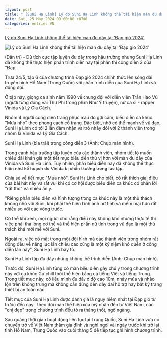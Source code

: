```yaml
---
layout: post
title: " [Suni Hạ Linh] Lý do Suni Hạ Linh không thể tái hiện màn đu dây tại 'Đạp gió 2024'"
date: Sat, 25 May 2024 09:00:00 +0700
categories: entries VN
---
```

[Lý do Suni Hạ Linh không thể tái hiện màn đu dây tại 'Đạp gió 2024'](https://dantri.com.vn/giai-tri/ly-do-suni-ha-linh-khong-the-tai-hien-man-du-day-tai-dap-gio-2024-20240524175801832.htm)

![Lý do Suni Hạ Linh không thể tái hiện màn đu dây tại 'Đạp gió 2024'](https://cdnphoto.dantri.com.vn/wl4k_gwKCJwIhb82zERlCWIrtAA=/zoom/1200_630/2024/05/24/suni-tap-du-day-2-edited-crop-1716548167730.jpeg)

(Dân trí) - Dù tích cực tập luyện đu dây trong hậu trường nhưng Suni Hạ Linh đã không thể thực hiện phần trình diễn này tại phần thi công diễn 3 của "Đạp.

Trưa 24/5, tập 6 của chương trình Đạp gió 2024 chính thức lên sóng đài truyền hình Hồ Nam (Trung Quốc) với phần trình diễn của Suni Hạ Linh và đồng đội.

Ở tập này, giọng ca sinh năm 1990 về chung đội với diễn viên Trần Hạo Vũ (người từng đóng vai Thư Phi trong phim Như Ý truyện), nữ ca sĩ - rapper Vinida và Lý Gia Cách.

Nhóm 4 người cùng diện trang phục màu đỏ gợi cảm, biểu diễn ca khúc "Mưa nhỏ" theo phong cách cổ trang. Đặc biệt, nhờ có thế mạnh về vũ đạo, Suni Hạ Linh có tới 2 lần đảm nhận vai trò nhảy đôi với 2 thành viên trong nhóm là Vinida và Lý Gia Cách.

Suni Hạ Linh (bìa trái) trong công diễn 3 (Ảnh: Chụp màn hình).

Trong cảnh hậu trường tập luyện của các thành viên, nhóm tiết lộ muốn chiêu đãi khán giả một tiết mục biểu diễn thú vị hơn với màn đu dây của Vinida và Suni Hạ Linh. Tuy nhiên, phần biểu diễn này đã không thể thực hiện như kế hoạch do Vinida bị chấn thương trong lúc tập.

Chia sẻ về tiết mục "Mưa nhỏ", Suni Hạ Linh cho biết, cô rất thích giai điệu của bài hát này và rất vui khi có cơ hội được biểu diễn ca khúc có phần lời "rất thơ" và nhiều ẩn ý.

"Riêng phần biểu diễn và hình tượng trong ca khúc này là một thử thách không nhỏ với Suni, khi phải thể hiện hình ảnh nữ tính và mềm mại hơn rất nhiều so với các vòng trước.

Có thể khi xem, mọi người cho rằng điều này không khó nhưng thực tế thì việc phải thả lỏng cơ thể và thể hiện phần nữ tính trong vũ đạo là một thử thách khá mới mẻ với Suni.

Ngoài ra, việc có mặt trong một đội hình mà các thành viên trong nhóm rất đồng đều về năng lực lẫn chiều cao cũng là một kỷ niệm khó quên ở công diễn lần này", Suni Hạ Linh bày tỏ.

Suni Hạ Linh tập đu dây nhưng không thể trình diễn (Ảnh: Chụp màn hình).

Trước đó, Suni Hạ Linh từng có màn biểu diễn gây chú ý trong chương trình này với ca khúc Cứ chill thôi thể hiện bằng cả tiếng Việt và tiếng Trung. Trong tiết mục này, cô liều mình đu dây ở độ cao 10m, nhảy múa và nhào lộn trên không trung mà không cần dùng đến dây đai hỗ trợ hay bất kỳ trang thiết bị an toàn nào.

Tiết mục của Suni Hạ Linh được đánh giá là nguy hiểm nhất tại Đạp gió từ trước đến nay. Theo dõi màn thể hiện của mỹ nhân đến từ Việt Nam, các "chị đẹp" trong chương trình đều tỏ ra thảng thốt, ngỡ ngàng.

Sau quãng thời gian hoạt động liên tục tại Trung Quốc, Suni Hạ Linh vừa có chuyến trở về Việt Nam thăm gia đình và nghỉ ngơi vài ngày trước khi trở lại tỉnh Hồ Nam, Trung Quốc vào cuối tháng 5 để tiếp tục ghi hình chương trình.

